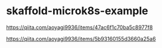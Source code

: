 # skaffold-microk8s-example

https://qiita.com/aoyagi9936/items/47ac6f1c70ba5c8977f8

https://qiita.com/aoyagi9936/items/5b93160155d3660a25a6
